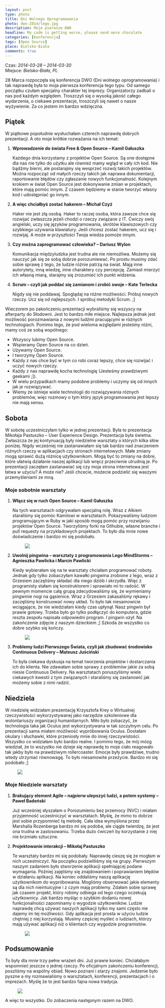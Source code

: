 ```yaml
---
layout: post
type: photo
title: Dni Wolnego Oprogramowania
photo: dwo-2014/lego.jpg
description: Moje pierwsze DWO
headline: My code is getting worse, please send more chocolate
categories: [konferencja]
tags: [Open Source]
place: Bielsko-Biała
comments: true
---
```


Czas: *2014-03-28 – 2014-03-30*<br>
Miejsce: *Bielsko-Biała, PL*

28 Marca rozpoczęła się konferencja DWO (Dni wolnego oprogramowania) i tak naprawdę była to moja pierwsza konferencja tego typu. Od samego początku czułam specjalny charakter tej imprezy. Organizatorzy zadbali o nas pod każdym względem. Troszczyli się o wysoką jakość całego wydarzenia, o ciekawe prezentacje, troszczyli się nawet o nasze wyżywienie. Za co jestem im bardzo wdzięczna.

## Piątek

W piątkowe popołudnie wysłuchałam czterech naprawdę dobrych prezentacji. A oto moje krótkie rozważania na ich temat:

1. **Wprowadzenie do świata Free & Open Source – Kamil Gałuszka**

    Każdego dnia korzystamy z projektów Open Source. Są one dostępne dla nas nie tylko do użytku ale również mamy wgląd w cały ich kod. Nie bądźmy bierni, ale postarajmy się wesprzeć rozwój takich projektów. Można rozpocząć od małych rzeczy takich jak naprawa dokumentacji, raportowanie błędów czy zgłaszanie nowych funkcjonalność. Kolejnym krokiem w świat Open Source jest dokonywanie zmian w projektach, które mają pomóc innym. Z czasem będziemy w stanie tworzyć własny kod i udostępniać go innym.

2. **A więc chciałbyś zostać hakerem – Michał Czyż**

    Haker nie jest złą osobą. Haker to raczej osoba, która zawsze chce się rozwijać zwłaszcza jeżeli chodzi o rzeczy związane z IT. Ćwiczy swój angielski, uczy się języków programowania, skrótów klawiszowych czy szybkiego używania klawiatury. Jeśli chcesz zostać hakerem, ucz się i rozwijaj. A może w przyszłości Twoja wiedza pomoże innym.

3. **Czy można zaprogramować człowieka? – Dariusz Wylon**

    Komunikacja międzyludzka jest trudna ale nie niemożliwa. Możemy się nauczyć jak się ze sobą dobrze porozumiewać. Po prostu musimy zdać sobie sprawę z tego, że ludzie różnie patrzą na świat. Mają inne autorytety, inną wiedzę, inne charaktery czy percepcję. Zamiast mierzyć ich własną miarą, starajmy się zrozumieć ich punkt widzenia.

4. **Scrum – czyli jak poddać się zamianom i zrobić swoje – Kate Terlecka**

    Nigdy się nie poddawaj. Spoglądaj na różne możliwości. Próbuj nowych rzeczy. Ucz się od najlepszych. I spróbuj metodyki Scrum. ;]

Wieczorem po zakończeniu prezentacji wybraliśmy się wszyscy na afterparty do Słodowni. Jest to bardzo miłe miejsce. Najlepsza jednak jest możliwość porozmawiania z nowymi ludźmi pracującymi w różnych technologiach. Pomimo tego, że pod wieloma względami jesteśmy różni, mamy coś ze sobą wspólnego:

- Wszyscy lubimy Open Source.
- Wspieramy Open Source na co dzień.
- Używamy Open Source.
- I tworzymy Open Source.
- Każdy z nas chce być w tym co robi coraz lepszy, chce się rozwijać i uczyć nowych rzeczy.
- Każdy z nas naprawdę kocha technologię (Jesteśmy prawdziwymi geekami ;]).
- W wielu przypadkach mamy podobne problemy i uczymy się od innych jak je rozwiązywać.
- Wiemy że istnieje wiele technologii do rozwiązywania różnych problemów, więc rozmowy o tym który język programowania jest lepszy nie mają sensu.

## Sobota

W sobotę uczestniczyłam tylko w jednej prezentacji. Była to prezentacja Mikołaja Pastuszko – User Experience Design. Prezentacja była świetna. Zwłaszcza że jej kontynuacją były niedzielne warsztaty o których kilka słów poniżej. Nigdy wcześniej nie zastanawiałam się tak bardzo nad znaczeniem różnych rzeczy w aplikacjach czy stronach internetowych. Małe zmiany mogą sprawić dużą różnicę użytkownikom. Mogą być to zmiany na dobre, które ułatwią działanie naszej aplikacji lub wręcz przeciwnie utrudnią je. Po prezentacji zaczęłam zastanawiać się czy moja strona internetowa jest łatwa w użyciu? A może nie? Jeśli chcecie, możecie podzielić się waszymi przemyśleniami ze mną.

### Moje sobotnie warsztaty

1. **Włącz się w ruch Open Source – Kamil Gałuszka**

    Na tych warsztatach odgrywałam specjalną rolę. Wraz z Alkiem staraliśmy się pomóc Kamilowi w warsztatach. Pokazywaliśmy ludziom programującym w Ruby w jaki sposób mogą pomóc przy rozwijaniu projektów Open Source. Tworzyliśmy forki na Githubie, własne branche i pull requesty na przykładowych projektach. To było dla mnie nowe doświadczenie i bardzo mi się podobało.
    <figure>
      <a href="{{ site.baseurl_root }}/images/dwo-2014/os.jpg"><img src="{{ site.baseurl_root }}/images/dwo-2014/os.jpg"></a>
    </figure>

2. **Uwolnij pingwina – warsztaty z programowania Lego MindStorms – Agnieszka Pawlicka i Marcin Pawlicki**

    Kiedy wybierałam się na te warsztaty chciałam programować roboty. Jednak gdy tylko zobaczyłam kawałki pingwina zrobione z lego, wraz z Grzesiem zaczęliśmy składać dla niego dziób i skrzydła. Więc z programisty stałam się konstruktorem i sprawiało mi to radość. W pewnym momencie całą grupą zdecydowaliśmy się, że wymieniamy pingwinie nogi na gąsienice. Wraz z Grzesiem zakasaliśmy rękawy i zaczęliśmy konstruować nowy układ. To było tak niesamowicie wciągające, że nie wiedziałam kiedy czas upłynął. Nasz pingwin był prawie gotowy. Trzeba było go tylko podłączyć do komputera, gdzie reszta zespołu napisała odpowiedni program. I pingwin ożył. Na zakończenie zdjęcie z naszym dzieckiem ;] Szkoda że wszystko co dobre szybko się kończy.
    <figure>
      <a href="{{ site.baseurl_root }}/images/dwo-2014/lego.jpg"><img src="{{ site.baseurl_root }}/images/dwo-2014/lego.jpg"></a>
    </figure>

3. **Problemy ludzi Pierwszego Świata, czyli jak zbudować środowisko Continuous Delivery – Mateusz Juściński**

    To była ciekawa dyskusja na temat tworzenia projektów i dostarczania ich do klienta. Nie zdawałam sobie sprawy z problemów jakie za sobą niesie Continuous Delivery. Na warsztatach poruszyliśmy wiele ciekawych kwestii z tym związanych i staraliśmy się zastanowić jak możemy sobie z nimi radzić.

## Niedziela

W niedzielę widziałam prezentację Krzysztofa Krey o Wirtualnej rzeczywistości wykorzystywanej jako narzędzie szkoleniowe dla wolontariuszy organizacji humanitarnych. Miło było zobaczyć, że technologia taka jak Oculus jest wykorzystywana w tak szczytnym celu. Po prezentacji sama miałam możliwość wypróbowania Oculus. Dostałam okulary i słuchawki, które przeniosły mnie do innej rzeczywistości. Wszystko co widziałam było bardzo realne. I pomimo tego, że mój mózg wiedział, że to wszystko nie dzieje się naprawdę to moje ciało reagowało tak jakby było na prawdziwym rollercoaster. Emocje były prawdziwe, trudno wtedy utrzymać równowagę. To było niesamowite przeżycie. Bardzo mi się podobało ;]

<figure>
  <a href="{{ site.baseurl_root }}/images/dwo-2014/oculus.jpg"><img src="{{ site.baseurl_root }}/images/dwo-2014/oculus.jpg"></a>
</figure>


### Moje Niedziele warsztaty

1. **Brakujący element Agile – najpierw ulepszyć ludzi, a potem systemy – Paweł Badeński**

    Już wcześniej słyszałam o Porozumieniu bez przemocy (NVC) i miałam przyjemność uczestniczyć w warsztatach. Myślę, że mimo to dobrze jest sobie przypomnieć tą metodę. Cała idea wymyślona przez Marshalla Rozenberga bardzo mi się podoba, ale ciągle twierdzę, że jest ona trudna w zastosowaniu. Trzeba dużo ćwiczeń by korzystanie z niej nie brzmiało sztuczne.

2. **Projektowanie interakcji – Mikołaj Pastuszko**

    Te warsztaty bardzo mi się podobały. Naprawdę cieszę się że mogłam w nich uczestniczyć. Na początku podzieliliśmy się na grupy. Pierwszym naszym zadaniem było stworzenie aplikacji spełniającej podane wymagania. Później zajęliśmy się znajdowaniem i poprawianiem błędów w działaniu aplikacji. Na koniec oddaliśmy naszą aplikację użytkownikom do wypróbowania. Mogliśmy obserwować jakie elementy są dla nich nieintuicyjne i z czym mają problemy. Zdałam sobie sprawę jak czasem projekt, który robimy odbiega od tego czego oczekują użytkownicy. Jak bardzo myśląc o szybkim dodaniu nowej funkcjonalności zapominamy o wygodzie użytkowników. Ludzie naprawdę chcą używać naszych aplikacji tylko my sami często nie dajemy im tej możliwości. Gdy aplikacja jest prosta w użyciu ludzie chętniej z niej korzystają. Musimy częściej myśleć o ludziach, którzy mają używać aplikacji niż o klientach czy wygodzie programistów.

    <figure>
      <a href="{{ site.baseurl_root }}/images/dwo-2014/ue.jpg"><img src="{{ site.baseurl_root }}/images/dwo-2014/ue.jpg"></a>
    </figure>

## Podsumowanie

To były dla mnie trzy pełne wrażeń dni. Już prawie koniec. Chciałabym wspomnieć jeszcze o jednej rzeczy. Po oficjalnym zakończeniu konferencji, poszliśmy na wspólny obiad. Nowo poznani i starzy znajomi. Jedzenie było pyszne a my rozmawialiśmy o warsztatach, konferencji, prezentacjach i o imprezach. Myślę że to jest bardzo fajna nowa tradycja.

<figure>
  <a href="{{ site.baseurl_root }}/images/dwo-2014/obiad.jpg"><img src="{{ site.baseurl_root }}/images/dwo-2014/obiad.jpg"></a>
</figure>


A więc to wszystko. Do zobaczenia następnym razem na DWO.
